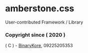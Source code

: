 # amberstone.css
User-contributed Framework / Library

### Copyright since ( 2020 )
( C ) - [BinaryKore](https://github.com/binarykore), 09225205353
